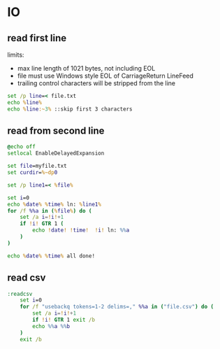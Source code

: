 # IO

## read first line
limits:
- max line length of 1021 bytes, not including EOL
- file must use Windows style EOL of CarriageReturn LineFeed
- trailing control characters will be stripped from the line

```bat
set /p line=< file.txt
echo %line%
echo %line:~3% ::skip first 3 characters
```

## read from second line
```bat
@echo off
setlocal EnableDelayedExpansion

set file=myfile.txt
set curdir=%~dp0

set /p line1=< %file%

set i=0
echo %date% %time% ln: %line1%
for /f %%a in (%file%) do (
    set /a i=!i!+1
    if !i! GTR 1 (
        echo !date! !time!  !i! ln: %%a
    )
)

echo %date% %time% all done!
```

## read csv
```bat
:readcsv
    set i=0
    for /f "usebackq tokens=1-2 delims=," %%a in ("file.csv") do (
        set /a i=!i!+1
        if !i! GTR 1 exit /b
        echo %%a %%b
    )
    exit /b
```
